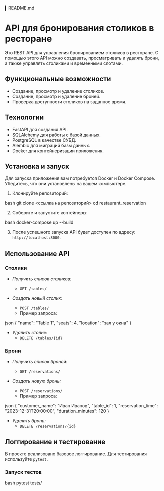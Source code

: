 ▎README.md

# API для бронирования столиков в ресторане

Это REST API для управления бронированием столиков в ресторане. С помощью этого API можно создавать, просматривать и удалять брони, а также управлять столиками и временными слотами.

## Функциональные возможности

- Создание, просмотр и удаление столиков.
- Создание, просмотр и удаление броней.
- Проверка доступности столиков на заданное время.

## Технологии

- FastAPI для создания API.
- SQLAlchemy для работы с базой данных.
- PostgreSQL в качестве СУБД.
- Alembic для миграций базы данных.
- Docker для контейнеризации приложения.

## Установка и запуск

Для запуска приложения вам потребуется Docker и Docker Compose.
Убедитесь, что они установлены на вашем компьютере.

1. Клонируйте репозиторий:

   
bash
   git clone <ссылка на репозиторий>
   cd restaurant_reservation
   

2. Соберите и запустите контейнеры:

bash
docker-compose up --build

3. После успешного запуска API будет доступен по адресу: `http://localhost:8000`.

## Использование API

### Столики

- *Получить список столиков:*
  - `GET /tables/`

- *Создать новый столик:*
  - `POST /tables/`
  - Пример запроса:

json
{
  "name": "Table 1",
  "seats": 4,
  "location": "зал у окна"
}

- *Удалить столик:*
  - `DELETE /tables/{id}`

### Брони

- *Получить список броней:*
  - `GET /reservations/`

- *Создать новую бронь:*
  - `POST /reservations/`
  - Пример запроса:

json
{
  "customer_name": "Иван Иванов",
  "table_id": 1,
  "reservation_time": "2023-12-31T20:00:00",
  "duration_minutes": 120
}

- *Удалить бронь:*
  - `DELETE /reservations/{id}`

## Логгирование и тестирование

В проекте реализовано базовое логгирование. Для тестирования используйте `pytest`. 

### Запуск тестов

bash
pytest tests/

